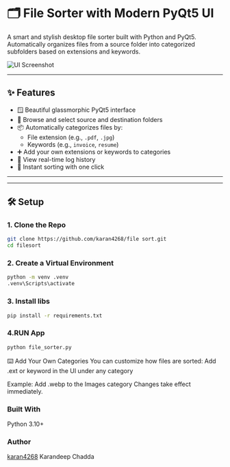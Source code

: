 # 🗂️ File Sorter with Modern PyQt5 UI

A smart and stylish desktop file sorter built with Python and PyQt5. Automatically organizes files from a source folder into categorized subfolders based on extensions and keywords.

![UI Screenshot](https://github.com/user-attachments/assets/02f0e022-2333-4248-aa67-b2bf971e30b9)

---

## ✨ Features

- 🪟 Beautiful glassmorphic PyQt5 interface
- 📁 Browse and select source and destination folders
- 📦 Automatically categorizes files by:
  - File extension (e.g., `.pdf`, `.jpg`)
  - Keywords (e.g., `invoice`, `resume`)
- ➕ Add your own extensions or keywords to categories
- 📃 View real-time log history
- 🚀 Instant sorting with one click

---


---

## 🛠️ Setup

###  1. Clone the Repo
```bash
git clone https://github.com/karan4268/file sort.git
cd filesort
```
###  2. Create a Virtual Environment 
```bash
python -m venv .venv
.venv\Scripts\activate
```
###  3. Install libs
```bash
pip install -r requirements.txt
```
###  4.RUN App
```bash
python file_sorter.py
```
⌨️ Add Your Own Categories
You can customize how files are sorted:
Add .ext or keyword in the UI under any category

Example: Add .webp to the Images category
Changes take effect immediately.

### Built With
Python 3.10+

### Author
[karan4268]("https://github.com/karan4268")
Karandeep Chadda


